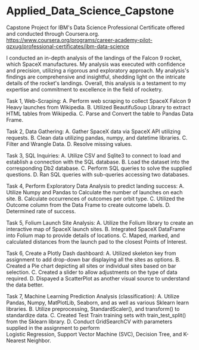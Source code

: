 # Applied_Data_Science_Capstone
Capstone Project for  IBM's Data Science Professional Certificate offered and conducted through Coursera.org. https://www.coursera.org/programs/career-academy-pilot-qzxug/professional-certificates/ibm-data-science

I conducted an in-depth analysis of the landings of the Falcon 9 rocket, which SpaceX manufactures. My analysis was executed with confidence and precision, utilizing a rigorous and exploratory approach. My analysis's findings are comprehensive and insightful, shedding light on the intricate details of the rocket's landings. Overall, this analysis is a testament to my expertise and commitment to excellence in the field of rocketry. 

Task 1, Web-Scraping:
  A. Perform web scraping to collect SpaceX Falcon 9 Heavy launches from Wikipedia.
  B. Utilized BeautifuSoup Library to extract HTML tables from Wikipedia.
  C. Parse and Convert the table to Pandas Data Frame.
  
Task 2, Data Gathering:
  A. Gather SpaceX data via SpaceX API utilizing requests.
  B. Clean data utilizing pandas, numpy, and datetime libraries. 
  C. Filter and Wrangle Data.
  D. Resolve missing values.
  
Task 3, SQL Inquiries:
  A. Utilize CSV and Sqlite3 to connect to load and establish a connection with the SQL database.
  B. Load the dataset into the corresponding Db2 database.
  C. Perform SQL queries to solve the supplied questions. 
  D. Ran SQL queries with sub-queries accessing two databases. 

Task 4, Perform Exploratory Data Analysis to predict landing success:
  A. Utilize Numpy and Pandas to Calculate the number of launches on each site.
  B. Calculate occurrences of outcomes per orbit type.
  C. Utilized the Outcome column from the Data Frame to create outcome labels.
  D. Determined rate of success. 

Task 5, Folium Launch Site Analysis:
  A. Utilize the Folium library to create an interactive map of SpaceX launch sites.
  B. Integrated SpaceX DataFrame into Folium map to provide details of locations. 
  C. Maped, marked, and calculated distances from the launch pad to the closest Points of Interest. 

Task 6, Create a Plotly Dash dashboard:
  A. Utilized skeleton key from assignment to add drop-down bar displaying all the sites as options.
  B. Created a Pie chart depicting all sites or individual sites based on bar selection.
  C. Created a slider to allow adjustments on the type of data required.
  D. Dispayed a ScatterPlot as another visual source to understand the data better.
  
Task 7, Machine Learning Prediction Analysis (classification):
  A. Utilize Pandas, Numpy, MatPlotLib, Seaborn, and as well as various Sklearn learn libraries. 
  B. Utilize preprocessing, StandardScaler(), and transform() to standardize data.
  C. Created Test Train training sets with train_test_split() from the Sklearn library.
  D. Conduct GridSearchCV with parameters supplied in the assignment to perform \
    Logistic Regression, Support Vector Machine (SVC), Decision Tree, and K-Nearest Neighbor.
